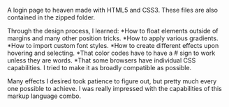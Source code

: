 A login page to heaven made with HTML5 and CSS3. These files are also contained in the zipped folder.

Through the design process, I learned:
*How to float elements outside of margins and many other position tricks. 
*How to apply various gradients.
*How to import custom font styles.
*How to create different effects upon hovering and selecting.
*That color codes have to have a # sign to work unless they are words.
*That some browsers have individual CSS capabilities. I tried to make it as broadly compatible as possible.

Many effects I desired took patience to figure out, but pretty much every one possible to achieve. I was really impressed with the capabilities of this markup language combo.
